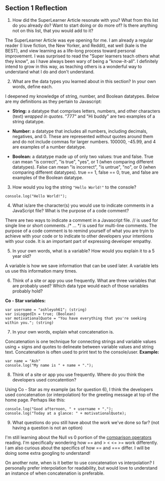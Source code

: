 ## Section 1 Reflection

1. How did the SuperLearner Article resonate with you? What from this list do you already do? Want to start doing or do more of? Is there anything not on this list, that you would add to it?

The SuperLearner Article was eye opening for me. I am already a regular reader (I love fiction, the New Yorker, and Reddit), eat well (kale is the BEST), and view learning as a life-long process toward personal improvement. I was surprised to read the "Super learners teach others what they know", as I have always been wary of being a "know-it-all". I definitely intend to grow in this way, as teaching others is a wonderful way to understand what I do and don't understand.

2. What are the data types you learned about in this section? In your own words, define each.

I deepened my knowledge of string, number, and Boolean datatypes. Below are my definitions as they pertain to Javascript:

- **String:** a datatype that comprises letters, numbers, and other characters (text) *wrapped in quotes*. "777" and "Hi buddy" are two examples of a string datatype.

- **Number:** a datatype that includes all numbers, including decimals, negatives, and 0. These are represented *without* quotes around them and do not include commas for larger numbers. 100000, -45.99, and 4 are examples of a number datatype.

- **Boolean:** a datatype made up of only two values: true and false. True can mean "is correct", "is true", "yes", or 1 (when comparing different datatypes). False can mean "is incorrect", "is untrue", "no", or 0 (when comparing different datatypes). true == 1, false == 0, true, and false are examples of the Boolean datatype.

3. How would you log the string `"Hello World!"` to the console?

`console.log("Hello World!");`

4. What is/are the character(s) you would use to indicate comments in a JavaScript file? What is the purpose of a code comment?

There are two ways to indicate a comment in a Javascript file. // is used for single line or short comments. /* ... */ is used for multi-line comments. The purpose of a code comment is to remind yourself of what you are tryin to achieve with your code or to indicate to other developers your intentions with your code. It is an important part of expressing developer empathy.

5. In your own words, what is a variable? How would you explain it to a 5 year old?

A variable is how we save information that can be used later. A variable lets us use this information many times.

6. Think of a site or app you use frequently. What are three variables that are probably used? Which data type would each of those variables probably hold?

**Co - Star variables:**

```
var username = "ashleyoh61"; (string)
var isLoggedIn = true; (Boolean)
var motivationalQuote = "You have everything that you're seeking within you."; (string)
```

7. In your own words, explain what concatenation is.

Concatenation is one technique for connecting strings and variable values using + signs and quotes to delineate between variable values and string text. Concatenation is often used to print text to the console/user.
**Example:**

```
var name = "Ash"
console.log("My name is " + name + ".");
```

8. Think of a site or app you use frequently. Where do you think the developers used concatention?

Using Co - Star as my example (as for question 6), I think the developers used concatenation (or interpolation) for the greeting message at top of the home page. Perhaps like this:

```
console.log("Good afternoon, " + username + ".");
console.log("Today at a glance: " + motivationalQuote);
```

9. What questions do you still have about the work we've done so far? (not having a question is not an option)

I'm still learning about the Null vs 0 portion of the [comparison operators](https://javascript.info/comparison) reading. I'm specifically wondering how == and > < <= >= work differently. I am also curious about the specifics of how == and === differ. I will be doing some extra googling to understand!

On another note, when is it better to use concatenation vs interpolation? I personally prefer interpolation for readability, but would love to understand an instance of when concatenation is preferable.
